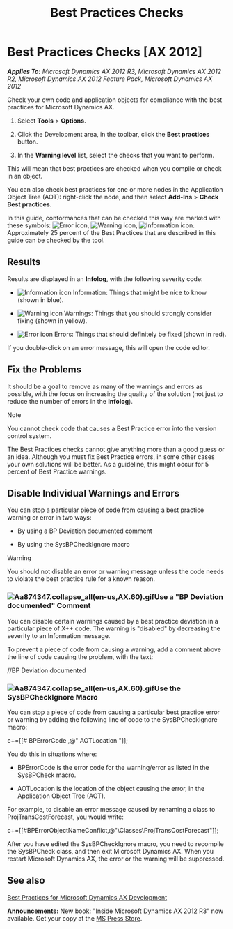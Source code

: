 ﻿---
title: Best Practices Checks
TOCTitle: Best Practices Checks
ms:assetid: d7ad995f-2404-4b7e-bfe0-94d35052b961
ms:mtpsurl: https://msdn.microsoft.com/en-us/library/Aa874347(v=AX.60)
ms:contentKeyID: 35252064
ms.date: 05/18/2015
mtps_version: v=AX.60
---

# Best Practices Checks [AX 2012]


_**Applies To:** Microsoft Dynamics AX 2012 R3, Microsoft Dynamics AX 2012 R2, Microsoft Dynamics AX 2012 Feature Pack, Microsoft Dynamics AX 2012_

Check your own code and application objects for compliance with the best practices for Microsoft Dynamics AX.

1.  Select **Tools** \> **Options**.

2.  Click the Development area, in the toolbar, click the **Best practices** button.

3.  In the **Warning level** list, select the checks that you want to perform.

This will mean that best practices are checked when you compile or check in an object.

You can also check best practices for one or more nodes in the Application Object Tree (AOT): right-click the node, and then select **Add-Ins** \> **Check Best practices**.

In this guide, conformances that can be checked this way are marked with these symbols: ![Error icon](images/Aa872655.ErrorIcon(AX.60).gif "Error icon"), ![Warning icon](images/Aa658028.WarningIcon(en-us,AX.60).gif "Warning icon"), ![Information icon](images/Aa658028.InfoIcon(en-us,AX.60).gif "Information icon"). Approximately 25 percent of the Best Practices that are described in this guide can be checked by the tool.

## Results

Results are displayed in an **Infolog**, with the following severity code:

  - ![Information icon](images/Aa658028.InfoIcon(en-us,AX.60).gif "Information icon") Information: Things that might be nice to know (shown in blue).

  - ![Warning icon](images/Aa658028.WarningIcon(en-us,AX.60).gif "Warning icon") Warnings: Things that you should strongly consider fixing (shown in yellow).

  - ![Error icon](images/Aa872655.ErrorIcon(AX.60).gif "Error icon") Errors: Things that should definitely be fixed (shown in red).

If you double-click on an error message, this will open the code editor.

## Fix the Problems

It should be a goal to remove as many of the warnings and errors as possible, with the focus on increasing the quality of the solution (not just to reduce the number of errors in the **Infolog**).


> [!NOTE]
> <P>You cannot check code that causes a Best Practice error into the version control system.</P>



The Best Practices checks cannot give anything more than a good guess or an idea. Although you must fix Best Practice errors, in some other cases your own solutions will be better. As a guideline, this might occur for 5 percent of Best Practice warnings.

## Disable Individual Warnings and Errors

You can stop a particular piece of code from causing a best practice warning or error in two ways:

  - By using a BP Deviation documented comment

  - By using the SysBPCheckIgnore macro


> [!WARNING]
> <P>You should not disable an error or warning message unless the code needs to violate the best practice rule for a known reason.</P>



### ![Aa874347.collapse\_all(en-us,AX.60).gif](images/Gg863931.collapse_all(en-us,AX.60).gif "Aa874347.collapse_all(en-us,AX.60).gif")Use a "BP Deviation documented" Comment

You can disable certain warnings caused by a best practice deviation in a particular piece of X++ code. The warning is "disabled" by decreasing the severity to an Information message.

To prevent a piece of code from causing a warning, add a comment above the line of code causing the problem, with the text:

//BP Deviation documented

### ![Aa874347.collapse\_all(en-us,AX.60).gif](images/Gg863931.collapse_all(en-us,AX.60).gif "Aa874347.collapse_all(en-us,AX.60).gif")Use the SysBPCheckIgnore Macro

You can stop a piece of code from causing a particular best practice error or warning by adding the following line of code to the SysBPCheckIgnore macro:

c+=\[\[\# BPErrorCode ,@" AOTLocation "\]\];

You do this in situations where:

  - BPErrorCode is the error code for the warning/error as listed in the SysBPCheck macro.

  - AOTLocation is the location of the object causing the error, in the Application Object Tree (AOT).

For example, to disable an error message caused by renaming a class to ProjTransCostForecast, you would write:

c+=\[\[\#BPErrorObjectNameConflict,@"\\Classes\\ProjTransCostForecast"\]\];

After you have edited the SysBPCheckIgnore macro, you need to recompile the SysBPCheck class, and then exit Microsoft Dynamics AX. When you restart Microsoft Dynamics AX, the error or the warning will be suppressed.

## See also

[Best Practices for Microsoft Dynamics AX Development](best-practices-for-microsoft-dynamics-ax-development.md)

  
**Announcements:** New book: "Inside Microsoft Dynamics AX 2012 R3" now available. Get your copy at the [MS Press Store](https://www.microsoftpressstore.com/store/inside-microsoft-dynamics-ax-2012-r3-9780735685109).

